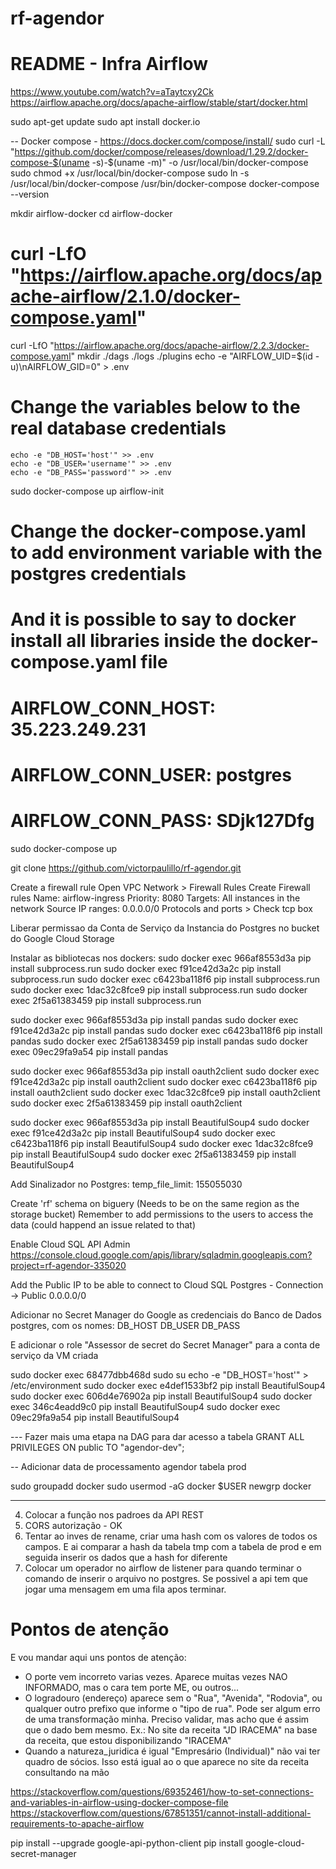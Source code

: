 # rf-agendor

# README - Infra Airflow

https://www.youtube.com/watch?v=aTaytcxy2Ck
https://airflow.apache.org/docs/apache-airflow/stable/start/docker.html

sudo apt-get update
sudo apt install docker.io

-- Docker compose - https://docs.docker.com/compose/install/
sudo curl -L "https://github.com/docker/compose/releases/download/1.29.2/docker-compose-$(uname -s)-$(uname -m)" -o /usr/local/bin/docker-compose
sudo chmod +x /usr/local/bin/docker-compose
sudo ln -s /usr/local/bin/docker-compose /usr/bin/docker-compose
docker-compose --version

mkdir airflow-docker
cd airflow-docker
# curl -LfO "https://airflow.apache.org/docs/apache-airflow/2.1.0/docker-compose.yaml"
curl -LfO "https://airflow.apache.org/docs/apache-airflow/2.2.3/docker-compose.yaml"
mkdir ./dags ./logs ./plugins
echo -e "AIRFLOW_UID=$(id -u)\nAIRFLOW_GID=0" > .env
# Change the variables below to the real database credentials
    echo -e "DB_HOST='host'" >> .env
    echo -e "DB_USER='username'" >> .env
    echo -e "DB_PASS='password'" >> .env

sudo docker-compose up airflow-init

# Change the docker-compose.yaml to add environment variable with the postgres credentials
# And it is possible to say to docker install all libraries inside the docker-compose.yaml file 
#    AIRFLOW_CONN_HOST: 35.223.249.231
#    AIRFLOW_CONN_USER: postgres
#    AIRFLOW_CONN_PASS: SDjk127Dfg



sudo docker-compose up

git clone https://github.com/victorpaulillo/rf-agendor.git

Create a firewall rule Open VPC Network > Firewall Rules Create Firewall rules Name: airflow-ingress Priority: 8080 Targets: All instances in the network Source IP ranges: 0.0.0.0/0 Protocols and ports > Check tcp box

Liberar permissao da Conta de Serviço da Instancia do Postgres no bucket do Google Cloud Storage


Instalar as bibliotecas nos dockers:
sudo docker exec 966af8553d3a                         pip install subprocess.run
sudo docker exec f91ce42d3a2c                         pip install subprocess.run
sudo docker exec c6423ba118f6                         pip install subprocess.run
sudo docker exec 1dac32c8fce9                 pip install subprocess.run
sudo docker exec 2f5a61383459                         pip install subprocess.run

sudo docker exec 966af8553d3a                         pip install pandas
sudo docker exec f91ce42d3a2c                         pip install pandas
sudo docker exec c6423ba118f6                         pip install pandas
sudo docker exec 2f5a61383459                         pip install pandas
sudo docker exec 09ec29fa9a54                 pip install pandas

sudo docker exec 966af8553d3a                         pip install oauth2client
sudo docker exec f91ce42d3a2c                         pip install oauth2client
sudo docker exec c6423ba118f6                         pip install oauth2client
sudo docker exec 1dac32c8fce9                 pip install oauth2client
sudo docker exec 2f5a61383459                         pip install oauth2client

sudo docker exec 966af8553d3a                         pip install BeautifulSoup4
sudo docker exec f91ce42d3a2c                         pip install BeautifulSoup4
sudo docker exec c6423ba118f6                         pip install BeautifulSoup4
sudo docker exec 1dac32c8fce9                 pip install BeautifulSoup4
sudo docker exec 2f5a61383459                         pip install BeautifulSoup4

Add Sinalizador no Postgres:
temp_file_limit: 155055030

Create 'rf' schema on biguery (Needs to be on the same region as the storage bucket)
Remember to add permissions to the users to access the data (could happend an issue related to that)

Enable Cloud SQL API Admin https://console.cloud.google.com/apis/library/sqladmin.googleapis.com?project=rf-agendor-335020

Add the Public IP to be able to connect to Cloud SQL Postgres - Connection -> Public 0.0.0.0/0


Adicionar no Secret Manager do Google as credenciais do Banco de Dados postgres, com os nomes:
DB_HOST
DB_USER
DB_PASS

E adicionar o role "Assessor de secret do Secret Manager" para a conta de serviço da VM criada


sudo docker exec 68477dbb468d  sudo su echo -e "DB_HOST='host'" > /etc/environment
sudo docker exec e4def1533bf2                 pip install BeautifulSoup4
sudo docker exec 606d4e76902a                 pip install BeautifulSoup4
sudo docker exec 346c4eadd9c0                 pip install BeautifulSoup4
sudo docker exec 09ec29fa9a54                 pip install BeautifulSoup4

--- Fazer mais uma etapa na DAG para dar acesso a tabela GRANT ALL PRIVILEGES ON public TO "agendor-dev";

-- Adicionar data de processamento agendor tabela prod

sudo groupadd docker
sudo usermod -aG docker $USER
newgrp docker




------------------------------------------------------------------------------------


4. Colocar a função nos padroes da API REST 
5. CORS autorização - OK
11. Tentar ao inves de rename, criar uma hash com os valores de todos os campos. E ai comparar a hash da tabela tmp com a tabela de prod e em seguida inserir os dados que a hash for diferente
3. Colocar um operador no airflow de listener para quando terminar o comando de inserir o arquivo no postgres. Se possivel a api tem que jogar uma mensagem em uma fila apos terminar.


# Pontos de atenção
E vou mandar aqui uns pontos de atenção:
- O porte vem incorreto varias vezes. Aparece muitas vezes NAO INFORMADO, mas o cara tem porte ME, ou outros...
- O logradouro (endereço) aparece sem o "Rua", "Avenida", "Rodovia", ou qualquer outro prefixo que informe o "tipo de rua". Pode ser algum erro de uma transformação minha. Preciso validar, mas acho que é assim que o dado bem mesmo. Ex.: No site da receita "JD IRACEMA" na base da receita, que estou disponibilizando "IRACEMA"
- Quando a natureza_juridica é igual "Empresário (Individual)" não vai ter quadro de sócios. Isso está igual ao o que aparece no site da receita consultando na mão


https://stackoverflow.com/questions/69352461/how-to-set-connections-and-variables-in-airflow-using-docker-compose-file
https://stackoverflow.com/questions/67851351/cannot-install-additional-requirements-to-apache-airflow


pip install --upgrade google-api-python-client
pip install google-cloud-secret-manager



